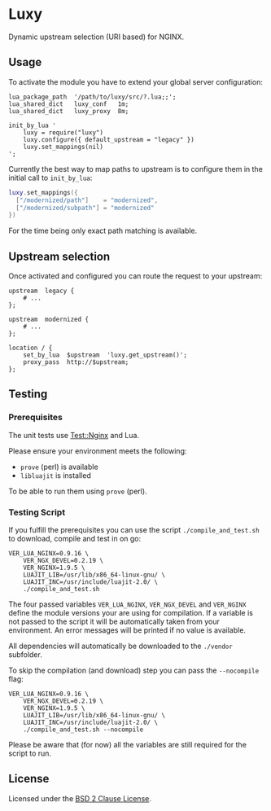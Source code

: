 # Luxy

Dynamic upstream selection (URI based) for NGINX.


## Usage

To activate the module you have to extend your global server configuration:

```nginx
lua_package_path  '/path/to/luxy/src/?.lua;;';
lua_shared_dict   luxy_conf   1m;
lua_shared_dict   luxy_proxy  8m;

init_by_lua '
    luxy = require("luxy")
    luxy.configure({ default_upstream = "legacy" })
    luxy.set_mappings(nil)
';
```

Currently the best way to map paths to upstream is to configure them in the
initial call to `init_by_lua`:

```lua
luxy.set_mappings({
  ["/modernized/path"]    = "modernized",
  ["/modernized/subpath"] = "modernized"
})
```

For the time being only exact path matching is available.


## Upstream selection

Once activated and configured you can route the request to your upstream:

```nginx
upstream  legacy {
    # ...
};

upstream  modernized {
    # ...
};

location / {
    set_by_lua  $upstream  'luxy.get_upstream()';
    proxy_pass  http://$upstream;
};
```


## Testing

### Prerequisites

The unit tests use [Test::Nginx](http://github.com/agentzh/test-nginx) and Lua.

Please ensure your environment meets the following:

- `prove` (perl) is available
- `libluajit` is installed

To be able to run them using `prove` (perl).

### Testing Script

If you fulfill the prerequisites you can use the script `./compile_and_test.sh`
to download, compile and test in on go:

```shell
VER_LUA_NGINX=0.9.16 \
    VER_NGX_DEVEL=0.2.19 \
    VER_NGINX=1.9.5 \
    LUAJIT_LIB=/usr/lib/x86_64-linux-gnu/ \
    LUAJIT_INC=/usr/include/luajit-2.0/ \
    ./compile_and_test.sh
```

The four passed variables `VER_LUA_NGINX`, `VER_NGX_DEVEL` and
`VER_NGINX` define the module versions your are using for compilation. If a
variable is not passed to the script it will be automatically taken from your
environment. An error messages will be printed if no value is available.

All dependencies will automatically be downloaded to the `./vendor` subfolder.

To skip the compilation (and download) step you can pass the `--nocompile` flag:

```shell
VER_LUA_NGINX=0.9.16 \
    VER_NGX_DEVEL=0.2.19 \
    VER_NGINX=1.9.5 \
    LUAJIT_LIB=/usr/lib/x86_64-linux-gnu/ \
    LUAJIT_INC=/usr/include/luajit-2.0/ \
    ./compile_and_test.sh --nocompile
```

Please be aware that (for now) all the variables are still required for the
script to run.


## License

Licensed under the
[BSD 2 Clause License](https://opensource.org/licenses/BSD-2-Clause).
